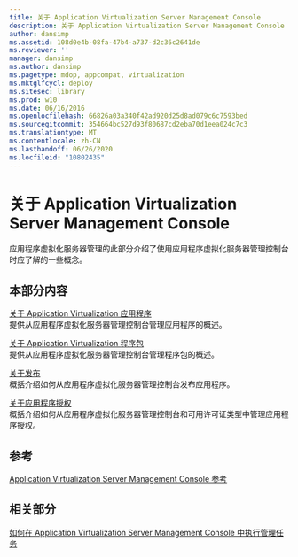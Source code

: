 ```yaml
---
title: 关于 Application Virtualization Server Management Console
description: 关于 Application Virtualization Server Management Console
author: dansimp
ms.assetid: 108d0e4b-08fa-47b4-a737-d2c36c2641de
ms.reviewer: ''
manager: dansimp
ms.author: dansimp
ms.pagetype: mdop, appcompat, virtualization
ms.mktglfcycl: deploy
ms.sitesec: library
ms.prod: w10
ms.date: 06/16/2016
ms.openlocfilehash: 66826a03a340f42ad920d25d8ad079c6c7593bed
ms.sourcegitcommit: 354664bc527d93f80687cd2eba70d1eea024c7c3
ms.translationtype: MT
ms.contentlocale: zh-CN
ms.lasthandoff: 06/26/2020
ms.locfileid: "10802435"
---
```

# 关于 Application Virtualization Server Management Console


应用程序虚拟化服务器管理的此部分介绍了使用应用程序虚拟化服务器管理控制台时应了解的一些概念。

## 本部分内容


<a href="" id="about-application-virtualization-applications"></a>[关于 Application Virtualization 应用程序](about-application-virtualization-applications.md)  
提供从应用程序虚拟化服务器管理控制台管理应用程序的概述。

<a href="" id="about-application-virtualization-packages"></a>[关于 Application Virtualization 程序包](about-application-virtualization-packages.md)  
提供从应用程序虚拟化服务器管理控制台管理程序包的概述。

<a href="" id="about-publishing"></a>[关于发布](about-publishing.md)  
概括介绍如何从应用程序虚拟化服务器管理控制台发布应用程序。

<a href="" id="about-application-licensing"></a>[关于应用程序授权](about-application-licensing.md)  
概括介绍如何从应用程序虚拟化服务器管理控制台和可用许可证类型中管理应用程序授权。

## 参考


[Application Virtualization Server Management Console 参考](application-virtualization-server-management-console-reference.md)

## 相关部分


[如何在 Application Virtualization Server Management Console 中执行管理任务](how-to-perform-administrative-tasks-in-the-application-virtualization-server-management-console.md)

 

 





